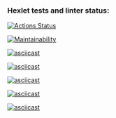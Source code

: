 ### Hexlet tests and linter status:
[![Actions Status](https://github.com/Skryam/backend-project-44/workflows/hexlet-check/badge.svg)](https://github.com/Skryam/backend-project-44/actions)

[![Maintainability](https://api.codeclimate.com/v1/badges/a9c5e1217c8e3509ef09/maintainability)](https://codeclimate.com/github/Skryam/backend-project-44/maintainability)

[![asciicast](https://asciinema.org/a/zhG4E6LlKDIHTmbLcbixlLS2n.svg)](https://asciinema.org/a/zhG4E6LlKDIHTmbLcbixlLS2n)

[![asciicast](https://asciinema.org/a/k9Vsle4F4IwMwJPR0aD6mRMOX.svg)](https://asciinema.org/a/k9Vsle4F4IwMwJPR0aD6mRMOX)

[![asciicast](https://asciinema.org/a/17vbgBjhru9NnTmAnCovz44XC.svg)](https://asciinema.org/a/17vbgBjhru9NnTmAnCovz44XC)

[![asciicast](https://asciinema.org/a/0Z4LbGkRqPZe0VHfdm7efVpxB.svg)](https://asciinema.org/a/0Z4LbGkRqPZe0VHfdm7efVpxB)

[![asciicast](https://asciinema.org/a/46LzcgFn87pKHlrRNozY4AAkF.svg)](https://asciinema.org/a/46LzcgFn87pKHlrRNozY4AAkF)
